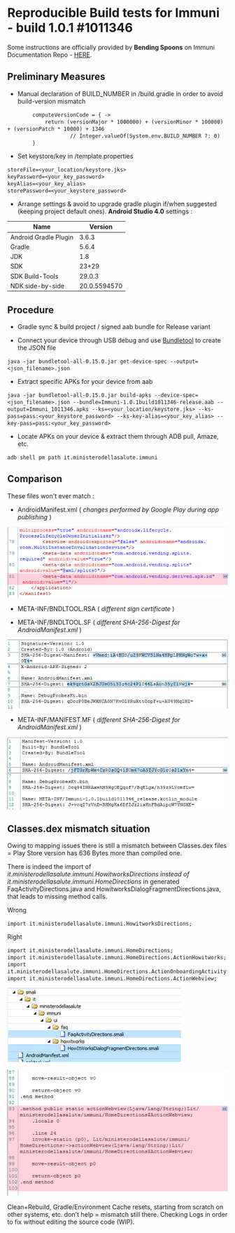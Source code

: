 # Reproducible Build tests for Immuni - build 1.0.1 #1011346

Some instructions are officially provided by **Bending Spoons** on Immuni Documentation Repo - [HERE](https://github.com/immuni-app/immuni-documentation/blob/master/Technology%20Description.md#reproducible-builds).

## Preliminary Measures

- Manual declaration of BUILD_NUMBER in <project>/build.gradle in order to avoid build-version mismatch

```
        computeVersionCode = { ->
            return (versionMajor * 1000000) + (versionMinor * 100000) + (versionPatch * 10000) + 1346
                    // Integer.valueOf(System.env.BUILD_NUMBER ?: 0)
        }
```

- Set keystore/key in <project>/template.properties

```
storeFile=<your_location/keystore.jks>
keyPassword=<your_key_password>
keyAlias=<your_key_alias>
storePassword=<your_keystore_password>
```
		
- Arrange settings & avoid to upgrade gradle plugin if/when suggested (keeping project default ones). **Android Studio 4.0** settings : 

Name | Version
-----|--------
Android Gradle Plugin | 3.6.3
Gradle | 5.6.4
JDK | 1.8
SDK | 23+29
SDK Build-Tools | 29.0.3
NDK side-by-side | 20.0.5594570

## Procedure

- Gradle sync & build project / signed aab bundle for Release variant

- Connect your device through USB debug and use [Bundletool](https://developer.android.com/studio/command-line/bundletool) to create the JSON file

```
java -jar bundletool-all-0.15.0.jar get-device-spec --output=<json_filename>.json
```

- Extract specific APKs for your device from aab

```
java -jar bundletool-all-0.15.0.jar build-apks --device-spec=<json_filename>.json --bundle=Immuni-1.0.1build1011346-release.aab --output=Immuni_1011346.apks --ks=<your_location/keystore.jks> --ks-pass=pass:<your_keystore_password> --ks-key-alias=<your_key_alias> --key-pass=pass:<your_key_password>
```

- Locate APKs on your device & extract them through ADB pull, Amaze, etc.

```
adb shell pm path it.ministerodellasalute.immuni
```

## Comparison

These files won't ever match :

- AndroidManifest.xml ( _changes performed by Google Play during app publishing_ )

![](photo_androidmanifest_xml.png)

- META-INF/BNDLTOOL.RSA ( _different sign certificate_ )

- META-INF/BNDLTOOL.SF ( _different SHA-256-Digest for AndroidManifest.xml_ )

![](photo_bdnltool_sf.png)

- META-INF/MANIFEST.MF ( _different SHA-256-Digest for AndroidManifest.xml_ )

![](photo_manifest_mf.png)


## Classes.dex mismatch situation

Owing to mapping issues there is still a mismatch between Classes.dex files = Play Store version has 636 Bytes more than compiled one.

There is indeed the import of _it.ministerodellasalute.immuni.HowitworksDirections instead of it.ministerodellasalute.immuni.HomeDirections_ in generated FaqActivityDirections.java and HowitworksDialogFragmentDirections.java, that leads to missing method calls.

Wrong

```
import it.ministerodellasalute.immuni.HowitworksDirections;
```

Right

```
import it.ministerodellasalute.immuni.HomeDirections;
import it.ministerodellasalute.immuni.HomeDirections.ActionHowitworks;
import it.ministerodellasalute.immuni.HomeDirections.ActionOnboardingActivity;
import it.ministerodellasalute.immuni.HomeDirections.ActionWebview;
```

![](photo_smalichk.png) 

![](photo_actionwebview.png)

Clean+Rebuild, Gradle/Environment Cache resets, starting from scratch on other systems, etc. don't help = mismatch still there. Checking Logs in order to fix without editing the source code (WIP).




